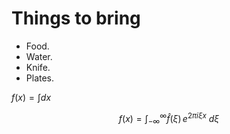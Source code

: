 # Things to bring

* Food.
* Water.
* Knife.
* Plates.

$f(x) = \int dx$

$$
f(x) = \int_{-\infty}^\infty \hat f(\xi)\,e^{2 \pi i \xi x} \ d\xi
$$